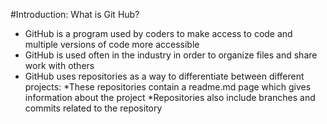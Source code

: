 #Introduction: What is Git Hub?
* GitHub is a program used by coders to make access to code and multiple versions of code more accessible
* GitHub is used often in the industry in order to organize files and share work with others
* GitHub uses repositories as a way to differentiate between different projects:
  *These repositories contain a readme.md page which gives information about the project
  *Repositories also include branches and commits related to the repository
